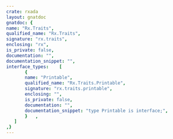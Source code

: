 ```yaml
---
crate: rxada
layout: gnatdoc
gnatdoc: {
name: "Rx.Traits",
qualified_name: "Rx.Traits",
signature: "rx.traits",
enclosing: "rx",
is_private: false,
documentation: "",
documentation_snippet: "",
interface_types:    [
       {
       name: "Printable",
       qualified_name: "Rx.Traits.Printable",
       signature: "rx.traits.printable",
       enclosing: "",
       is_private: false,
       documentation: "",
       documentation_snippet: "type Printable is interface;",
       }   ,
   ]
,}
---
```

